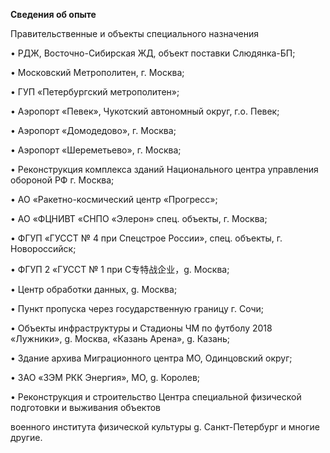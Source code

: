 **Сведения об опыте**

Правительственные и объекты специального назначения

• РДЖ, Восточно-Сибирская ЖД, объект поставки Слюдянка-БП;

• Московский Метрополитен, г. Москва;

• ГУП «Петербургский метрополитен»;

• Аэропорт «Певек», Чукотский автономный округ, г.о. Певек;

• Аэропорт «Домодедово», г. Москва;

• Аэропорт «Шереметьево», г. Москва;

• Реконструкция комплекса зданий Национального центра управления обороной РФ г. Москва;

• АО «Ракетно-космический центр «Прогресс»;

• АО «ФЦНИВТ «СНПО «Элерон» спец. объекты, г. Москва;

• ФГУП «ГУССТ № 4 при Спецстрое России», спец. объекты, г. Новороссийск;

• ФГУП 2 «ГУССТ № 1 при С专特战企业，g. Москва;

• Центр обработки данных, g. Москва;

• Пункт пропуска через государственную границу г. Сочи;

• Объекты инфраструктуры и Стадионы ЧМ по футболу 2018 «Лужники», g. Москва, «Казань Арена», g. Казань;

• Здание архива Миграционного центра MО, Oдинцовский округ;

• ЗАО «ЗЭМ РКК Энергия», MO, g. Королев;

• Реконструкция и строительство Центра специальной физической подготовки и выживания объектов

военного института физической культуры g. Санкт-Петербург и многие другие.
